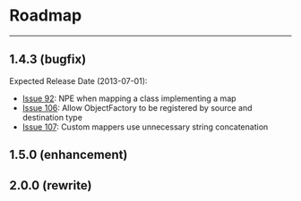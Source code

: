 # Roadmap #

---

## 1.4.3 (bugfix) ##
Expected Release Date (2013-07-01):

  * [Issue 92](https://code.google.com/p/orika/issues/detail?id=92): NPE when mapping a class implementing a map
  * [Issue 106](https://code.google.com/p/orika/issues/detail?id=106): Allow ObjectFactory to be registered by source and destination type
  * [Issue 107](https://code.google.com/p/orika/issues/detail?id=107): Custom mappers use unnecessary string concatenation

## 1.5.0 (enhancement) ##


## 2.0.0 (rewrite) ##
